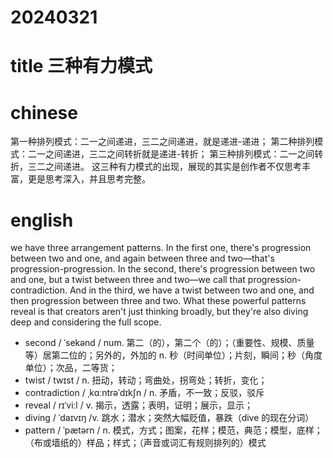 
# 20240321

# title 三种有力模式

# chinese 
第一种排列模式：二一之间递进，三二之间递进，就是递进-递进；
第二种排列模式：二一之间递进，三二之间转折就是递进-转折；
第三种排列模式：二一之间转折，三二之间递进。
这三种有力模式的出现，展现的其实是创作者不仅思考丰富，更是思考深入，并且思考完整。

# english

we have three arrangement patterns. In the first one, there's progression between two and one, and again between three and two—that's progression-progression. In the second, there's progression between two and one, but a twist between three and two—we call that progression-contradiction. And in the third, we have a twist between two and one, and then progression between three and two. What these powerful patterns reveal is that creators aren't just thinking broadly, but they're also diving deep and considering the full scope.

- second / ˈsekənd / num.  第二（的），第二个（的）；（重要性、规模、质量等）居第二位的；另外的，外加的 n.  秒（时间单位）；片刻，瞬间；秒（角度单位）；次品，二等货； 
- twist / twɪst / n.  扭动，转动；弯曲处，拐弯处；转折，变化；
- contradiction / ˌkɑːntrəˈdɪkʃn / n.  矛盾，不一致；反驳，驳斥
- reveal / rɪˈviːl / v.  揭示，透露；表明，证明；展示，显示；
- diving / ˈdaɪvɪŋ /v.  跳水；潜水；突然大幅贬值，暴跌（dive 的现在分词）
- pattern / ˈpætərn / n.  模式，方式；图案，花样；模范，典范；模型，底样；（布或墙纸的）样品；样式；（声音或词汇有规则排列的）模式

